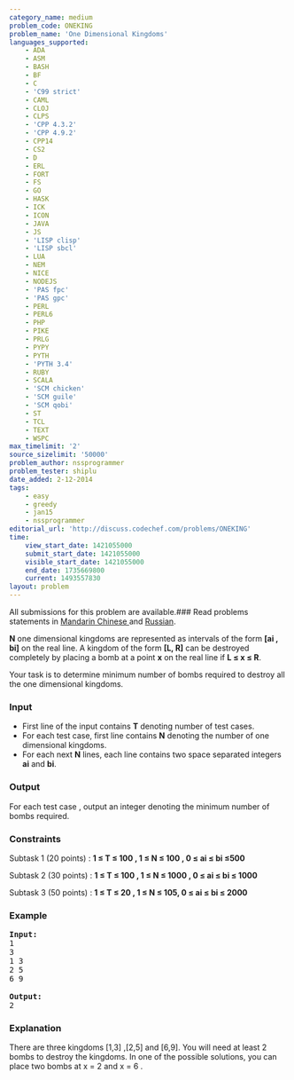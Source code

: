 ```yaml
---
category_name: medium
problem_code: ONEKING
problem_name: 'One Dimensional Kingdoms'
languages_supported:
    - ADA
    - ASM
    - BASH
    - BF
    - C
    - 'C99 strict'
    - CAML
    - CLOJ
    - CLPS
    - 'CPP 4.3.2'
    - 'CPP 4.9.2'
    - CPP14
    - CS2
    - D
    - ERL
    - FORT
    - FS
    - GO
    - HASK
    - ICK
    - ICON
    - JAVA
    - JS
    - 'LISP clisp'
    - 'LISP sbcl'
    - LUA
    - NEM
    - NICE
    - NODEJS
    - 'PAS fpc'
    - 'PAS gpc'
    - PERL
    - PERL6
    - PHP
    - PIKE
    - PRLG
    - PYPY
    - PYTH
    - 'PYTH 3.4'
    - RUBY
    - SCALA
    - 'SCM chicken'
    - 'SCM guile'
    - 'SCM qobi'
    - ST
    - TCL
    - TEXT
    - WSPC
max_timelimit: '2'
source_sizelimit: '50000'
problem_author: nssprogrammer
problem_tester: shiplu
date_added: 2-12-2014
tags:
    - easy
    - greedy
    - jan15
    - nssprogrammer
editorial_url: 'http://discuss.codechef.com/problems/ONEKING'
time:
    view_start_date: 1421055000
    submit_start_date: 1421055000
    visible_start_date: 1421055000
    end_date: 1735669800
    current: 1493557830
layout: problem
---
```

All submissions for this problem are available.###  Read problems statements in [Mandarin Chinese ](http://www.codechef.com/download/translated/JAN15/mandarin/ONEKING.pdf) and [Russian](http://www.codechef.com/download/translated/JAN15/russian/ONEKING.pdf).

**N** one dimensional kingdoms are represented as intervals of the form **\[ai , bi\]** on the real line.
A kingdom of the form **\[L, R\]** can be destroyed completely by placing a bomb at a point **x** on the real line if **L
≤ x ≤ R**.

Your task is to determine minimum number of bombs required to destroy all the one dimensional kingdoms.

### Input

- First line of the input contains **T** denoting number of test cases.
- For each test case, first line contains **N** denoting the number of one dimensional kingdoms.
- For each next **N** lines, each line contains two space separated integers **ai** and **bi**.

### Output

For each test case , output an integer denoting the minimum number of bombs required.

### Constraints

Subtask 1 (20 points) : **1 ≤ T ≤ 100 , 1 ≤ N ≤ 100 , 0 ≤ ai ≤ bi ≤500**

Subtask 2 (30 points) : **1 ≤ T ≤ 100 , 1 ≤ N ≤ 1000 , 0 ≤ ai ≤ bi ≤ 1000**

Subtask 3 (50 points) : **1 ≤ T ≤ 20 , 1 ≤ N ≤ 105, 0 ≤ ai ≤ bi ≤ 2000**

### Example

<pre><b>Input:</b>
1
3
1 3
2 5
6 9

<b>Output:</b>
2
</pre>
### Explanation

There are three kingdoms \[1,3\] ,\[2,5\] and \[6,9\]. You will need at least 2 bombs
to destroy the kingdoms. In one of the possible solutions, you can place two bombs at x = 2 and x = 6 .
